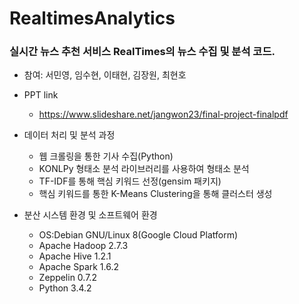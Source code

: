 # RealtimesAnalytics

### 실시간 뉴스 추천 서비스 RealTimes의 뉴스 수집 및 분석 코드.

- 참여: 서민영, 임수현, 이태현, 김장원, 최현호

- PPT link
  - https://www.slideshare.net/jangwon23/final-project-finalpdf

- 데이터 처리 및 분석 과정
  - 웹 크롤링을 통한 기사 수집(Python)
  - KONLPy 형태소 분석 라이브러리를 사용하여 형태소 분석
  - TF-IDF를 통해 핵심 키워드 선정(gensim 패키지)
  - 핵심 키워드를 통한 K-Means Clustering을 통해 클러스터 생성

- 분산 시스템 환경 및 소프트웨어 환경
  - OS:Debian GNU/Linux 8(Google Cloud Platform)
  - Apache Hadoop 2.7.3
  - Apache Hive 1.2.1
  - Apache Spark 1.6.2
  - Zeppelin 0.7.2
  - Python 3.4.2

